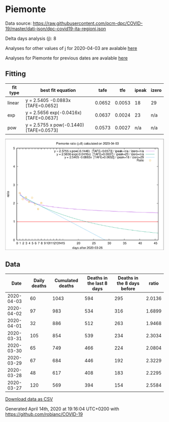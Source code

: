 # Piemonte

Data source: https://raw.githubusercontent.com/pcm-dpc/COVID-19/master/dati-json/dpc-covid19-ita-regioni.json

Delta days analysis (j): 8

Analyses for other values of j for 2020-04-03 are avalable [here](../2020-04-03/README.md)

Analyses for Piemonte for previous dates are avalable [here](../README.md)

## Fitting 
|fit type|best fit equation|tafe|tfe|ipeak|izero|
|-------|-----|--------|------|---|---|
|linear|y = 2.5405 -0.0883x  [TAFE=0.0652]|0.0652|0.0053|18|29|
|exp|y = 2.5656 exp(-0.0416x)  [TAFE=0.0637]|0.0637|0.0024|23|n/a|
|pow|y = 2.5755 x pow(-0.1440)  [TAFE=0.0573]|0.0573|0.0027|n/a|n/a|

![Plot](COVID-19_piemonte_j8_2020-04-03.png)

## Data
|Date|Daily deaths|Cumulated deaths|Deaths in the last 8 days|Deaths in the 8 days before|ratio|
|----|----------|-----------|-------|--------------------|-----|
|2020-04-03|60|1043|594|295|2.0136|
|2020-04-02|97|983|534|316|1.6899|
|2020-04-01|32|886|512|263|1.9468|
|2020-03-31|105|854|539|234|2.3034|
|2020-03-30|65|749|466|224|2.0804|
|2020-03-29|67|684|446|192|2.3229|
|2020-03-28|48|617|408|183|2.2295|
|2020-03-27|120|569|394|154|2.5584|

[Download data as CSV](COVID-19_piemonte_j8_2020-04-03.csv)

Generated April 14th, 2020 at 19:16:04 UTC+0200 with https://github.com/robianc/COVID-19
